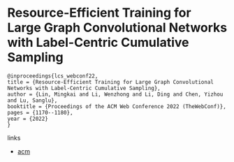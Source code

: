 # Resource-Efficient Training for Large Graph Convolutional Networks with Label-Centric Cumulative Sampling

```
@inproceedings{lcs_webconf22,
title = {Resource-Efficient Training for Large Graph Convolutional Networks with Label-Centric Cumulative Sampling},
author = {Lin, Mingkai and Li, Wenzhong and Li, Ding and Chen, Yizhou and Lu, Sanglu},
booktitle = {Proceedings of the ACM Web Conference 2022 (TheWebConf)},
pages = {1170--1180},
year = {2022}
}
```

links
- [acm](https://dl.acm.org/doi/10.1145/3485447.3512165)
